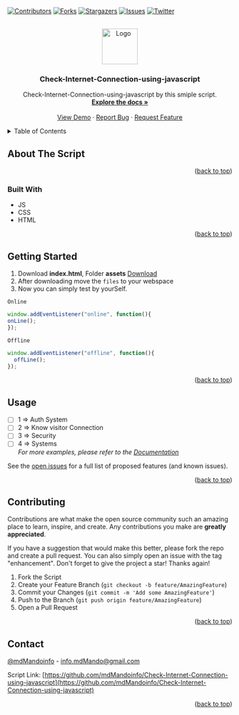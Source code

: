 <div id="top"></div>

<!-- PROJECT SHIELDS -->

[![Contributors][contributors-shield]][contributors-url]
[![Forks][forks-shield]][forks-url]
[![Stargazers][stars-shield]][stars-url]
[![Issues][issues-shield]][issues-url]
[![Twitter][twitter-shield]][twitter-url]



<!-- PROJECT LOGO -->
<br />
<div align="center">
  <a href="https://github.com/mdMandoinfo/Check-Internet-Connection-using-javascript">
    <img src="https://avatars.githubusercontent.com/u/91418066?v=4" alt="Logo" width="80" height="80">
  </a>

<h3 align="center">Check-Internet-Connection-using-javascript</h3>
  <p align="center">
    Check-Internet-Connection-using-javascript
    by this smiple script.
    <br />
    <a href="https://github.com/mdMandoinfo/Check-Internet-Connection-using-javascript/blob/main/docs.md"><strong>Explore the docs »</strong></a>
    <br />
    <br />
    <a href="https://github.com/mdMandoinfo/Check-Internet-Connection-using-javascript/tree/main/images">View Demo</a>
    ·
    <a href="https://github.com/mdMandoinfo/Check-Internet-Connection-using-javascript/issues">Report Bug</a>
    ·
    <a href="https://github.com/mdMandoinfo/Check-Internet-Connection-using-javascript/issues">Request Feature</a>
  </p>
</div>



<!-- TABLE OF CONTENTS -->
<details>
  <summary>Table of Contents</summary>
  <ol>
    <li>
      <a href="#about-the-project">About The Script</a>
      <ul>
        <li><a href="#built-with">Built With</a></li>
      </ul>
    </li>
    <li>
      <a href="#getting-started">Getting Started</a>
      <ul>
      </ul>
    </li>
    <li><a href="#usage">Usage</a></li>
    <li><a href="#license">License</a></li>
    <li><a href="#contact">Contact</a></li>
  </ol>
</details>



<!-- ABOUT THE PROJECT -->
## About The Script

<p align="right">(<a href="#top">back to top</a>)</p>



### Built With

* JS
* CSS
* HTML

<p align="right">(<a href="#top">back to top</a>)</p>



<!-- GETTING STARTED -->
## Getting Started

1. Download **index.html**, Folder **assets** [Download](https://github.com//mdMandoinfo/Check-Internet-Connection-using-javascript/archive/refs/heads/main.zip)
2. After downloading move the `files` to your webspace
3. Now you can simply test by yourSelf.

  ```msg
  Online
  ```
  ```js
window.addEventListener("online", function(){
  onLine();
});
  ```
  ```msg
  Offline
  ```
  ```js
window.addEventListener("offline", function(){
    offLine(); 
});
  ```

<p align="right">(<a href="#top">back to top</a>)</p>



<!-- USAGE EXAMPLES -->
## Usage

- [ ] 1 => Auth System
- [ ] 2 => Know visitor Connection
- [ ] 3 => Security
- [ ] 4 => Systems <br>
_For more examples, please refer to the [Documentation](https://github.com/mdMandoinfo/Check-Internet-Connection-using-javascript/blob/main/docs.md)_

See the [open issues](https://github.com/mdMandoinfo/Check-Internet-Connection-using-javascript/issues) for a full list of proposed features (and known issues).

<p align="right">(<a href="#top">back to top</a>)</p>

<!-- CONTRIBUTING -->
## Contributing

Contributions are what make the open source community such an amazing place to learn, inspire, and create. Any contributions you make are **greatly appreciated**.

If you have a suggestion that would make this better, please fork the repo and create a pull request. You can also simply open an issue with the tag "enhancement".
Don't forget to give the project a star! Thanks again!

1. Fork the Script
2. Create your Feature Branch (`git checkout -b feature/AmazingFeature`)
3. Commit your Changes (`git commit -m 'Add some AmazingFeature'`)
4. Push to the Branch (`git push origin feature/AmazingFeature`)
5. Open a Pull Request

<p align="right">(<a href="#top">back to top</a>)</p>

<!-- CONTACT -->
## Contact

[@mdMandoinfo](https://twitter.com/mdMandoinfo) - info.mdMando@gmail.com

Script Link: [https://github.com/mdMandoinfo/Check-Internet-Connection-using-javascript](https://github.com/mdMandoinfo/Check-Internet-Connection-using-javascript)

<p align="right">(<a href="#top">back to top</a>)</p>


<!-- MARKDOWN LINKS & IMAGES -->
<!-- https://www.markdownguide.org/basic-syntax/#reference-style-links -->
[contributors-shield]: https://img.shields.io/github/contributors/mdMandoinfo/Check-Internet-Connection-using-javascript.svg?style=for-the-badge
[contributors-url]: https://github.com/mdMandoinfo/Check-Internet-Connection-using-javascript/graphs/contributors
[forks-shield]: https://img.shields.io/github/forks/mdMandoinfo/Check-Internet-Connection-using-javascript.svg?style=for-the-badge
[forks-url]: https://github.com/mdMandoinfo/Check-Internet-Connection-using-javascript/network/members
[stars-shield]: https://img.shields.io/github/stars/mdMandoinfo/Check-Internet-Connection-using-javascript.svg?style=for-the-badge
[stars-url]: https://github.com/mdMandoinfo/Check-Internet-Connection-using-javascript/stargazers
[issues-shield]: https://img.shields.io/github/issues/Check-Internet-Connection-using-javascript.svg?style=for-the-badge
[issues-url]: https://github.com/mdMandoinfo/Check-Internet-Connection-using-javascript/issues
[license-shield]: https://img.shields.io/github/license/mdMandoinfo/Check-Internet-Connection-using-javascript.svg?style=for-the-badge
[twitter-shield]: https://img.shields.io/badge/-twitter-black.svg?style=for-the-badge&logo=twitter&colorB=555
[twitter-url]: https://twitter.com/mdMandoinfo
[screenshot-online]: images/screenshot_online.png
[screenshot-offline]: images/screenshot_offline.png
